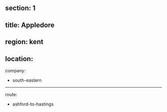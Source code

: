 section: 1
----
title: Appledore
----
region: kent
----
location: 
----
company:
- south-eastern
----
route:
- ashford-to-hastings
